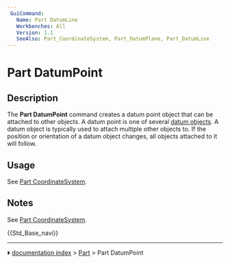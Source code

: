 ```yaml
---
 GuiCommand:
   Name: Part DatumLine
   Workbenches: All
   Version: 1.1
   SeeAlso: Part_CoordinateSystem, Part_DatumPlane, Part_DatumLine
---
```


# Part DatumPoint

## Description

The **Part DatumPoint** command creates a datum point object that can be attached to other objects. A datum point is one of several [datum objects](Std_Base#Part_Datums.md). A datum object is typically used to attach multiple other objects to. If the position or orientation of a datum object changes, all objects attached to it will follow.

## Usage

See [Part CoordinateSystem](Part_CoordinateSystem#Usage.md).

## Notes

See [Part CoordinateSystem](Part_CoordinateSystem#Notes.md).




 {{Std_Base_navi}}



---
⏵ [documentation index](../README.md) > [Part](Part_Workbench.md) > Part DatumPoint
